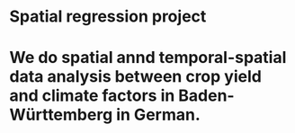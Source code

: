 # Spatial regression project
# We do spatial annd temporal-spatial data analysis between crop yield and climate factors in Baden-Württemberg in German.

